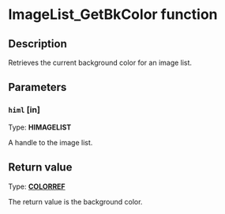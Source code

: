 # ImageList_GetBkColor function

## Description

Retrieves the current background color for an image list.

## Parameters

### `himl` [in]

Type: **HIMAGELIST**

A handle to the image list.

## Return value

Type: **[COLORREF](https://learn.microsoft.com/windows/desktop/WinProg/windows-data-types)**

The return value is the background color.